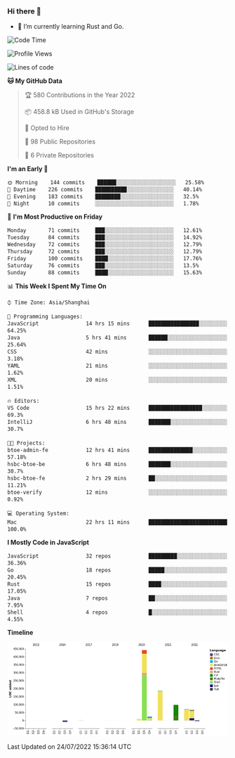 ### Hi there 👋

- 🌱 I’m currently learning Rust and Go.

<!--START_SECTION:waka-->
![Code Time](http://img.shields.io/badge/Code%20Time-613%20hrs%208%20mins-blue)

![Profile Views](http://img.shields.io/badge/Profile%20Views-0-blue)

![Lines of code](https://img.shields.io/badge/From%20Hello%20World%20I%27ve%20Written-895%20Thousand%20lines%20of%20code-blue)

**🐱 My GitHub Data** 

> 🏆 580 Contributions in the Year 2022
 > 
> 📦 458.8 kB Used in GitHub's Storage 
 > 
> 💼 Opted to Hire
 > 
> 📜 98 Public Repositories 
 > 
> 🔑 6 Private Repositories  
 > 
**I'm an Early 🐤** 

```text
🌞 Morning    144 commits    ██████░░░░░░░░░░░░░░░░░░░   25.58% 
🌆 Daytime    226 commits    ██████████░░░░░░░░░░░░░░░   40.14% 
🌃 Evening    183 commits    ████████░░░░░░░░░░░░░░░░░   32.5% 
🌙 Night      10 commits     ░░░░░░░░░░░░░░░░░░░░░░░░░   1.78%

```
📅 **I'm Most Productive on Friday** 

```text
Monday       71 commits     ███░░░░░░░░░░░░░░░░░░░░░░   12.61% 
Tuesday      84 commits     ███░░░░░░░░░░░░░░░░░░░░░░   14.92% 
Wednesday    72 commits     ███░░░░░░░░░░░░░░░░░░░░░░   12.79% 
Thursday     72 commits     ███░░░░░░░░░░░░░░░░░░░░░░   12.79% 
Friday       100 commits    ████░░░░░░░░░░░░░░░░░░░░░   17.76% 
Saturday     76 commits     ███░░░░░░░░░░░░░░░░░░░░░░   13.5% 
Sunday       88 commits     ████░░░░░░░░░░░░░░░░░░░░░   15.63%

```


📊 **This Week I Spent My Time On** 

```text
⌚︎ Time Zone: Asia/Shanghai

💬 Programming Languages: 
JavaScript               14 hrs 15 mins      ████████████████░░░░░░░░░   64.25% 
Java                     5 hrs 41 mins       ██████░░░░░░░░░░░░░░░░░░░   25.64% 
CSS                      42 mins             ░░░░░░░░░░░░░░░░░░░░░░░░░   3.18% 
YAML                     21 mins             ░░░░░░░░░░░░░░░░░░░░░░░░░   1.62% 
XML                      20 mins             ░░░░░░░░░░░░░░░░░░░░░░░░░   1.51%

🔥 Editors: 
VS Code                  15 hrs 22 mins      █████████████████░░░░░░░░   69.3% 
IntelliJ                 6 hrs 48 mins       ███████░░░░░░░░░░░░░░░░░░   30.7%

🐱‍💻 Projects: 
btoe-admin-fe            12 hrs 41 mins      ██████████████░░░░░░░░░░░   57.18% 
hsbc-btoe-be             6 hrs 48 mins       ███████░░░░░░░░░░░░░░░░░░   30.7% 
hsbc-btoe-fe             2 hrs 29 mins       ██░░░░░░░░░░░░░░░░░░░░░░░   11.21% 
btoe-verify              12 mins             ░░░░░░░░░░░░░░░░░░░░░░░░░   0.92%

💻 Operating System: 
Mac                      22 hrs 11 mins      █████████████████████████   100.0%

```

**I Mostly Code in JavaScript** 

```text
JavaScript               32 repos            █████████░░░░░░░░░░░░░░░░   36.36% 
Go                       18 repos            █████░░░░░░░░░░░░░░░░░░░░   20.45% 
Rust                     15 repos            ████░░░░░░░░░░░░░░░░░░░░░   17.05% 
Java                     7 repos             ██░░░░░░░░░░░░░░░░░░░░░░░   7.95% 
Shell                    4 repos             █░░░░░░░░░░░░░░░░░░░░░░░░   4.55%

```


**Timeline**

![Chart not found](https://raw.githubusercontent.com/elton/elton/main/charts/bar_graph.png) 


 Last Updated on 24/07/2022 15:36:14 UTC
<!--END_SECTION:waka-->

<!--
**elton/elton** is a ✨ _special_ ✨ repository because its `README.md` (this file) appears on your GitHub profile.

Here are some ideas to get you started:

- 🔭 I’m currently working on ...
- 🌱 I’m currently learning ...
- 👯 I’m looking to collaborate on ...
- 🤔 I’m looking for help with ...
- 💬 Ask me about ...
- 📫 How to reach me: ...
- 😄 Pronouns: ...
- ⚡ Fun fact: ...
-->
